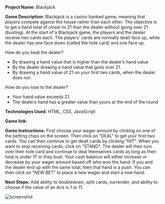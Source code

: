 <strong>Project Name:</strong> Blackjack

<strong>Game Description:</strong> Blackjack is a casino banked game, meaning that players compete against the house rather than each other. The objective is to get a hand total of closer to 21 than the dealer without going over 21 (busting). At the start of a Blackjack game, the players and the dealer receive two cards each. The players' cards are normally dealt face up, while the dealer has one          face down (called the hole card) and one face up.

How do you beat the dealer?

- By drawing a hand value that is higher than the dealer’s hand value
- By the dealer drawing a hand value that goes over 21.
- By drawing a hand value of 21 on your first two cards, when the dealer does not.

How do you lose to the dealer? 

- Your hand value exceeds 21.
- The dealers hand has a greater value than yours at the end of the round
                     
<strong>Technologies Used:</strong> HTML, CSS, JavaScript

<strong>Game link:</strong> 

<strong>Game Instructions:</strong> First choose your wager amount by clicking on one of the betting chips on the screen. Then click on "DEAL" to get your first two cards. You can then continue to get dealt cards by clicking "HIT". When you want to stop receiving cards, click on "STAND". The dealer will then turn over their hole card and continue to deal themselves cards as long as their total is under 17 or they bust. Your cash balance will either increase or decrease by your wager amount based off who won the hand. If you and the dealer end up with the same total, then that hand is a push. You can then click on "NEW BET" to place a new wager and start a new hand. 

<strong>Next Steps:</strong> Add ability to doubledown, split cards, surrender, and ability to choose if the value of an Ace is 1 or 11.

![screenshot](https://github.com/jbarcs92/Jarrod_Barclay_Project_1/assets/133605045/5c261216-902b-4e69-a1ef-ed56c0609c1b)

